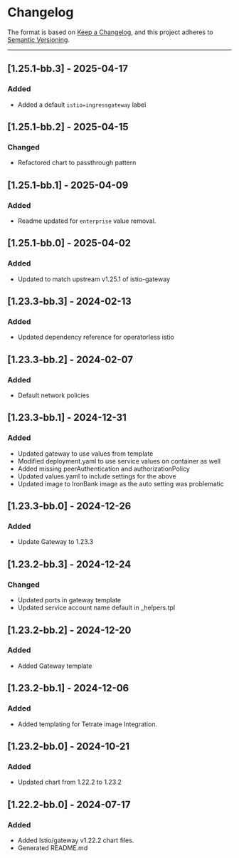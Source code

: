 # Changelog

The format is based on [Keep a Changelog](https://keepachangelog.com/en/1.0.0/), and this project adheres to [Semantic Versioning](https://semver.org/spec/v2.0.0.html).

---

## [1.25.1-bb.3] - 2025-04-17

### Added

- Added a default `istio=ingressgateway` label

## [1.25.1-bb.2] - 2025-04-15

### Changed

- Refactored chart to passthrough pattern

## [1.25.1-bb.1] - 2025-04-09

### Added

- Readme updated for `enterprise` value removal.

## [1.25.1-bb.0] - 2025-04-02

### Added

- Updated to match upstream v1.25.1 of istio-gateway

## [1.23.3-bb.3] - 2024-02-13

### Added

- Updated dependency reference for operatorless istio

## [1.23.3-bb.2] - 2024-02-07

### Added

- Default network policies

## [1.23.3-bb.1] - 2024-12-31

### Added

- Updated gateway to use values from template
- Modified deployment.yaml to use service values on container as well
- Added missing peerAuthentication and authorizationPolicy
- Updated values.yaml to include settings for the above
- Updated image to IronBank image as the auto setting was problematic

## [1.23.3-bb.0] - 2024-12-26

### Added

- Update Gateway to 1.23.3

## [1.23.2-bb.3] - 2024-12-24

### Changed

- Updated ports in gateway template
- Updated service account name default in \_helpers.tpl

## [1.23.2-bb.2] - 2024-12-20

### Added

- Added Gateway template

## [1.23.2-bb.1] - 2024-12-06

### Added

- Added templating for Tetrate image Integration.

## [1.23.2-bb.0] - 2024-10-21

### Added

- Updated chart from 1.22.2 to 1.23.2

## [1.22.2-bb.0] - 2024-07-17

### Added

- Added Istio/gateway v1.22.2 chart files.
- Generated README.md
